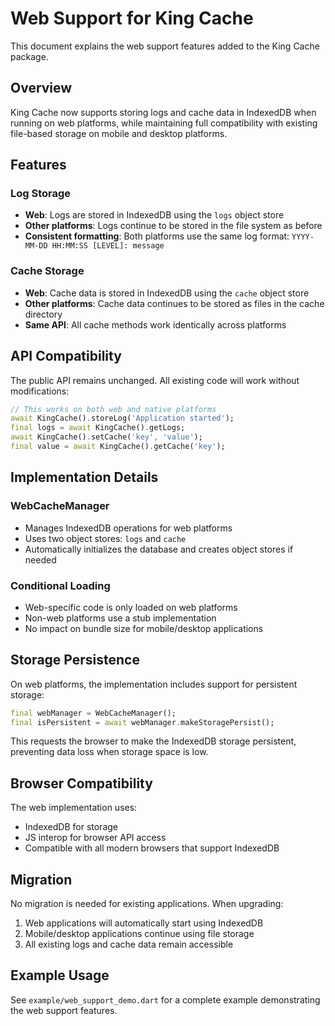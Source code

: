 # Web Support for King Cache

This document explains the web support features added to the King Cache package.

## Overview

King Cache now supports storing logs and cache data in IndexedDB when running on web platforms, while maintaining full compatibility with existing file-based storage on mobile and desktop platforms.

## Features

### Log Storage
- **Web**: Logs are stored in IndexedDB using the `logs` object store
- **Other platforms**: Logs continue to be stored in the file system as before
- **Consistent formatting**: Both platforms use the same log format: `YYYY-MM-DD HH:MM:SS [LEVEL]: message`

### Cache Storage
- **Web**: Cache data is stored in IndexedDB using the `cache` object store
- **Other platforms**: Cache data continues to be stored as files in the cache directory
- **Same API**: All cache methods work identically across platforms

## API Compatibility

The public API remains unchanged. All existing code will work without modifications:

```dart
// This works on both web and native platforms
await KingCache().storeLog('Application started');
final logs = await KingCache().getLogs;
await KingCache().setCache('key', 'value');
final value = await KingCache().getCache('key');
```

## Implementation Details

### WebCacheManager
- Manages IndexedDB operations for web platforms
- Uses two object stores: `logs` and `cache`
- Automatically initializes the database and creates object stores if needed

### Conditional Loading
- Web-specific code is only loaded on web platforms
- Non-web platforms use a stub implementation
- No impact on bundle size for mobile/desktop applications

## Storage Persistence

On web platforms, the implementation includes support for persistent storage:

```dart
final webManager = WebCacheManager();
final isPersistent = await webManager.makeStoragePersist();
```

This requests the browser to make the IndexedDB storage persistent, preventing data loss when storage space is low.

## Browser Compatibility

The web implementation uses:
- IndexedDB for storage
- JS interop for browser API access
- Compatible with all modern browsers that support IndexedDB

## Migration

No migration is needed for existing applications. When upgrading:
1. Web applications will automatically start using IndexedDB
2. Mobile/desktop applications continue using file storage
3. All existing logs and cache data remain accessible

## Example Usage

See `example/web_support_demo.dart` for a complete example demonstrating the web support features.